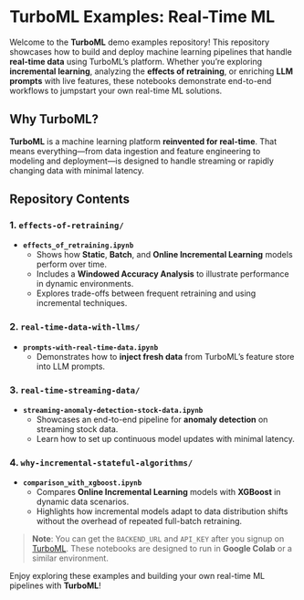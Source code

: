# TurboML Examples: Real-Time ML

Welcome to the **TurboML** demo examples repository! This repository showcases how to build and deploy machine learning pipelines that handle **real-time data** using TurboML’s platform. Whether you’re exploring **incremental learning**, analyzing the **effects of retraining**, or enriching **LLM prompts** with live features, these notebooks demonstrate end-to-end workflows to jumpstart your own real-time ML solutions.

## Why TurboML?

**TurboML** is a machine learning platform **reinvented for real-time**. That means everything—from data ingestion and feature engineering to modeling and deployment—is designed to handle streaming or rapidly changing data with minimal latency. 

## Repository Contents

### 1. `effects-of-retraining/`
- **`effects_of_retraining.ipynb`**  
  - Shows how **Static**, **Batch**, and **Online Incremental Learning** models perform over time.  
  - Includes a **Windowed Accuracy Analysis** to illustrate performance in dynamic environments.  
  - Explores trade-offs between frequent retraining and using incremental techniques.

### 2. `real-time-data-with-llms/`
- **`prompts-with-real-time-data.ipynb`**  
  - Demonstrates how to **inject fresh data** from TurboML’s feature store into LLM prompts.

### 3. `real-time-streaming-data/`
- **`streaming-anomaly-detection-stock-data.ipynb`**  
  - Showcases an end-to-end pipeline for **anomaly detection** on streaming stock data.   
  - Learn how to set up continuous model updates with minimal latency.

### 4. `why-incremental-stateful-algorithms/`
- **`comparison_with_xgboost.ipynb`**  
  - Compares **Online Incremental Learning** models with **XGBoost** in dynamic data scenarios.  
  - Highlights how incremental models adapt to data distribution shifts without the overhead of repeated full-batch retraining.

> **Note**: You can get the `BACKEND_URL` and `API_KEY` after you signup on [TurboML](https://turboml.com/). These notebooks are designed to run in **Google Colab** or a similar environment. 

Enjoy exploring these examples and building your own real-time ML pipelines with **TurboML**!  